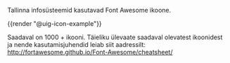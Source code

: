 Tallinna infosüsteemid kasutavad Font Awesome ikoone.

{{render "@uig-icon-example"}}

Saadaval on 1000 + ikooni. Täieliku ülevaate saadaval olevatest ikoonidest ja nende kasutamisjuhendid leiab siit aadressilt: http://fortawesome.github.io/Font-Awesome/cheatsheet/
